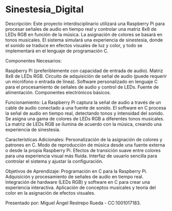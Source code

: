 # Sinestesia_Digital

Descripción:
Este proyecto interdisciplinario utilizará una Raspberry Pi para procesar señales de audio en tiempo real y controlar una matriz 8x8 de LEDs RGB en función de la música. La asignación de colores se basará en tonos musicales. El sistema simulará una experiencia de sinestesia, donde el sonido se traduce en efectos visuales de luz y color, y todo se implementará en el lenguaje de programación C.

Componentes Necesarios:

Raspberry Pi (preferiblemente con capacidad de entrada de audio).
Matriz 8x8 de LEDs RGB.
Circuito de adquisición de señal de audio (puede requerir un micrófono o entrada de línea).
Software personalizado en lenguaje C para el procesamiento de señales de audio y control de LEDs.
Fuente de alimentación.
Componentes electrónicos básicos.

Funcionamiento:
La Raspberry Pi captura la señal de audio a través de un cable de audio conectado a una fuente de sonido.
El software en C procesa la señal de audio en tiempo real, detectando tonos y intensidad del sonido.
Se asigna una gama de colores de LEDs RGB a diferentes tonos musicales.
La matriz de LEDs RGB se ilumina de acuerdo con la música, creando una experiencia de sinestesia.


Características Adicionales:
Personalización de la asignación de colores y patrones en C.
Modo de reproducción de música desde una fuente externa o desde la propia Raspberry Pi.
Efectos de transición suave entre colores para una experiencia visual más fluida.
Interfaz de usuario sencilla para controlar el sistema y ajustar la configuración.

Objetivos de Aprendizaje:
Programación en C para la Raspberry Pi.
Adquisición y procesamiento de señales de audio en tiempo real.
Integración de hardware (LEDs RGB) y software en C para crear una experiencia interactiva.
Aplicación de conceptos musicales y teoría del color en la asignación de efectos visuales.

Presentado por: Miguel Ángel Restrepo Rueda - CC:1001017183.
